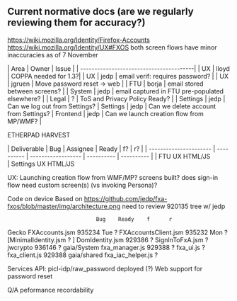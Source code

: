 Current normative docs (are we regularly reviewing them for accuracy?)
-----------------------------
https://wiki.mozilla.org/Identity/Firefox-Accounts
https://wiki.mozilla.org/Identity/UX#FXOS
  both screen flows have minor inaccuracies as of 7 November


|   Area  |   Owner   |          Issue         |
| ----------------------------------------|
|  UX     | lloyd     | COPPA needed for 1.3?|
|  UX     | jedp      | email verif: requires password? |
|  UX     | jgruen    | Move password reset -> web |
|  FTU    | borja     | email stored between screens? |
|  System | jedp    | email captured in FTU pre-populated elsewhere? |
|  Legal  | ?    | ToS and Privacy Policy Ready? |
| Settings | jedp | Can we log out from Settings?
| Settings | jedp | Can we delete account from Settings?
| Frontend | jedp | Can we launch creation flow from MP/WMF? |


ETHERPAD HARVEST

|   Deliverable          |    Bug     |  Assignee  |    Ready    |     f?     |    r?      |
| ---------------------- | ---------- | ------------------ | ---------- | ---------- |
|   FTU UX HTML/JS    
| Settings UX HTML/JS

UX:
  Launching creation flow from WMF/MP?
    screens built?
    does sign-in flow need custom screen(s) (vs invoking Persona)?
    
Code on device
  Based on https://github.com/jedp/fxa-fxos/blob/master/img/architecture.png
need to review 920135 tree w/ jedp

                                Bug    Ready    f      r
  Gecko
    FXAccounts.jsm           935234     Tue ?
    FXAccountsClient.jsm     935232     Mon ?
    [MinimalIdentity.jsm           ?                   ]
    DomIdentity.jsm          929386         ?
    SignInToFxA.jsm               ?
    jwcrypto	             936146         ?
  gaia/System
    fxa_manager.js           929388         ?
    fxa_ui.js                     ?
    fxa_client.js            929388
  gaia/shared
    fxa_iac_helper.js             ?

Services
  API: picl-idp/raw_password
    deployed (?)
  Web support for password reset
  
Q/A
  peformance recordability
